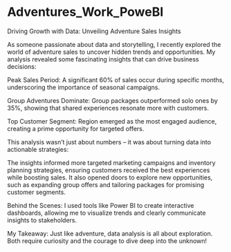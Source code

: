 # Adventures_Work_PoweBI

Driving Growth with Data: Unveiling Adventure Sales Insights

As someone passionate about data and storytelling, I recently explored the world of adventure sales to uncover hidden trends and opportunities. My analysis revealed some fascinating insights that can drive business decisions:

Peak Sales Period: A significant 60% of sales occur during specific months, underscoring the importance of seasonal campaigns.

Group Adventures Dominate: Group packages outperformed solo ones by 35%, showing that shared experiences resonate more with customers.

Top Customer Segment: Region emerged as the most engaged audience, creating a prime opportunity for targeted offers.

This analysis wasn’t just about numbers – it was about turning data into actionable strategies:

The insights informed more targeted marketing campaigns and inventory planning strategies, ensuring customers received the best experiences while boosting sales.
It also opened doors to explore new opportunities, such as expanding group offers and tailoring packages for promising customer segments.

Behind the Scenes: I used tools like Power BI to create interactive dashboards, allowing me to visualize trends and clearly communicate insights to stakeholders.

My Takeaway: Just like adventure, data analysis is all about exploration. Both require curiosity and the courage to dive deep into the unknown!
